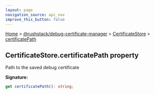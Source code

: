 ```yaml
---
layout: page
navigation_source: api_nav
improve_this_button: false
---
```



[Home](./index.md) &gt; [@rushstack/debug-certificate-manager](./debug-certificate-manager.md) &gt; [CertificateStore](./debug-certificate-manager.certificatestore.md) &gt; [certificatePath](./debug-certificate-manager.certificatestore.certificatepath.md)

## CertificateStore.certificatePath property

Path to the saved debug certificate

<b>Signature:</b>

```typescript
get certificatePath(): string;
```
